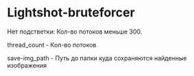 # Lightshot-bruteforcer

Нет подстветки: Кол-во потоков меньше 300.

thread_count - Кол-во потоков

save-img_path - Путь до папки куда сохраняются найденные изображения
